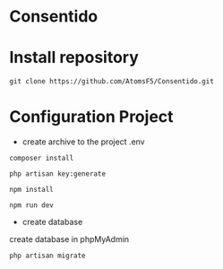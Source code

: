 # <h1>Consentido</h1>

# Install repository

```
git clone https://github.com/AtomsF5/Consentido.git
```

# Configuration Project

-   create archive to the project .env

```
composer install
```

```
php artisan key:generate
```

```
npm install
```

```
npm run dev
```

-   create database

create database in phpMyAdmin

```
php artisan migrate
```

